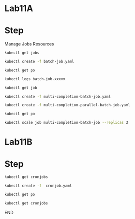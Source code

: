 
# Lab11A

# Step 
Manage Jobs Resources 

```sh
kubectl get jobs

kubectl create -f batch-job.yaml

kubectl get po

kubectl logs batch-job-xxxxx

kubectl get job

kubectl create -f multi-completion-batch-job.yaml

kubectl create -f multi-completion-parallel-batch-job.yaml

kubectl get po

kubectl scale job multi-completion-batch-job --replicas 3
```

# Lab11B

# Step 

```sh
kubectl get cronjobs

kubectl create -f  cronjob.yaml

kubectl get po 

kubectl get cronjobs
```
END